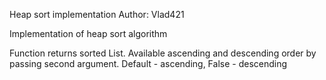 Heap sort implementation
Author: Vlad421

Implementation of heap sort algorithm

Function returns sorted List. Available ascending and descending order by passing second argument. 
Default - ascending, False - descending

